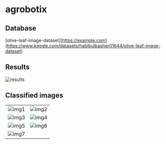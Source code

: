 # agrobotix

## Database
[olive-leaf-image-dataset](https://example.com](https://www.kaggle.com/datasets/habibulbasher01644/olive-leaf-image-dataset)

## Results
![results](https://github.com/user-attachments/assets/90fd6183-2bac-4b32-89b3-35b89d827052)

## Classified images
|                    |                    |
|--------------------|--------------------|
| ![img1](https://github.com/user-attachments/assets/544233ee-9289-43aa-9756-64dac3434dc7) | ![img2](https://github.com/user-attachments/assets/bc1f4e52-0481-4af4-8a27-f67d92baedea) |
| ![img3](https://github.com/user-attachments/assets/c1911bdd-8d2f-4b53-81ad-e5472a7cb428) | ![img4](https://github.com/user-attachments/assets/8e0f20a0-1b02-4008-97e8-a1b257a0376a) |
| ![img5](https://github.com/user-attachments/assets/f3d79ca0-62d5-46f7-85fb-4dc33d414a12) | ![img6](https://github.com/user-attachments/assets/4e1dd92c-095e-4239-ba63-75acdcbfee6f) |
| ![img7](https://github.com/user-attachments/assets/4616dbb6-9037-4576-9483-c2f1cd5facfa) |
